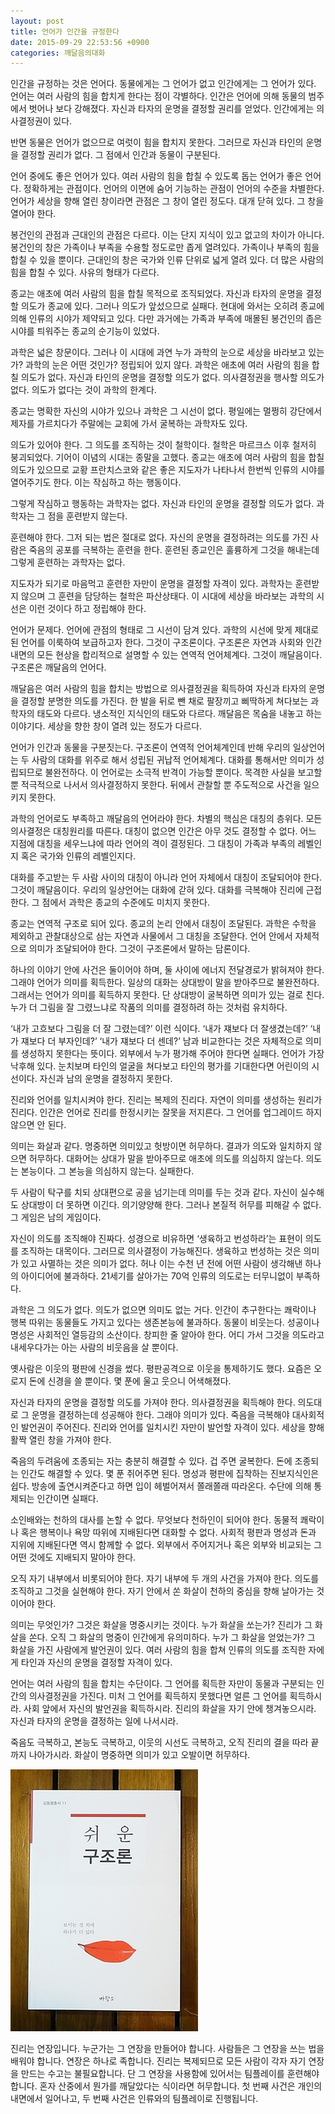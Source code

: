 ```yaml
---
layout: post
title: 언어가 인간을 규정한다
date: 2015-09-29 22:53:56 +0900
categories: 깨달음의대화
---
```

  


  


    
인간을 규정하는 것은 언어다. 동물에게는 그 언어가 없고 인간에게는 그 언어가 있다. 언어는 여러 사람의 힘을 합치게 한다는 점이 각별하다. 인간은 언어에 의해 동물의 범주에서 벗어나 보다 강해졌다. 자신과 타자의 운명을 결정할 권리를 얻었다. 인간에게는 의사결정권이 있다. 

  


반면 동물은 언어가 없으므로 여럿이 힘을 합치지 못한다. 그러므로 자신과 타인의 운명을 결정할 권리가 없다. 그 점에서 인간과 동물이 구분된다. 

  


언어 중에도 좋은 언어가 있다. 여러 사람의 힘을 합칠 수 있도록 돕는 언어가 좋은 언어다. 정확하게는 관점이다. 언어의 이면에 숨어 기능하는 관점이 언어의 수준을 차별한다. 언어가 세상을 향해 열린 창이라면 관점은 그 창이 열린 정도다. 대개 닫혀 있다. 그 창을 열어야 한다. 

  


봉건인의 관점과 근대인의 관점은 다르다. 이는 단지 지식이 있고 없고의 차이가 아니다. 봉건인의 창은 가족이나 부족을 수용할 정도로만 좁게 열려있다. 가족이나 부족의 힘을 합칠 수 있을 뿐이다. 근대인의 창은 국가와 인류 단위로 넓게 열려 있다. 더 많은 사람의 힘을 합칠 수 있다. 사유의 형태가 다르다. 

  


종교는 애초에 여러 사람의 힘을 합칠 목적으로 조직되었다. 자신과 타자의 운명을 결정할 의도가 종교에 있다. 그러나 의도가 앞섰으므로 실패다. 현대에 와서는 오히려 종교에 의해 인류의 시야가 제약되고 있다. 다만 과거에는 가족과 부족에 매몰된 봉건인의 좁은 시야를 틔워주는 종교의 순기능이 있었다. 

  


과학은 넓은 창문이다. 그러나 이 시대에 과연 누가 과학의 눈으로 세상을 바라보고 있는가? 과학의 눈은 어떤 것인가? 정립되어 있지 않다. 과학은 애초에 여러 사람의 힘을 합칠 의도가 없다. 자신과 타인의 운명을 결정할 의도가 없다. 의사결정권을 행사할 의도가 없다. 의도가 없다는 것이 과학의 한계다. 

  


종교는 명확한 자신의 시야가 있으나 과학은 그 시선이 없다. 평일에는 멀쩡히 강단에서 제자를 가르치다가 주말에는 교회에 가서 굴복하는 과학자도 있다. 

  


의도가 있어야 한다. 그 의도를 조직하는 것이 철학이다. 철학은 마르크스 이후 철저히 붕괴되었다. 기어이 이념의 시대는 종말을 고했다. 종교는 애초에 여러 사람의 힘을 합칠 의도가 있으므로 교황 프란치스코와 같은 좋은 지도자가 나타나서 한번씩 인류의 시야를 열어주기도 한다. 이는 작심하고 하는 행동이다. 

  


그렇게 작심하고 행동하는 과학자는 없다. 자신과 타인의 운명을 결정할 의도가 없다. 과학자는 그 점을 훈련받지 않는다. 

  


훈련해야 한다. 그저 되는 법은 절대로 없다. 자신의 운명을 결정하려는 의도를 가진 사람은 죽음의 공포를 극복하는 훈련을 한다. 훈련된 종교인은 훌륭하게 그것을 해내는데 그렇게 훈련하는 과학자는 없다. 

  


지도자가 되기로 마음먹고 훈련한 자만이 운명을 결정할 자격이 있다. 과학자는 훈련받지 않으며 그 훈련을 담당하는 철학은 파산상태다. 이 시대에 세상을 바라보는 과학의 시선은 이런 것이다 하고 정립해야 한다. 

  


언어가 문제다. 언어에 관점의 형태로 그 시선이 담겨 있다. 과학의 시선에 맞게 제대로 된 언어를 이룩하여 보급하고자 한다. 그것이 구조론이다. 구조론은 자연과 사회와 인간 내면의 모든 현상을 합리적으로 설명할 수 있는 연역적 언어체계다. 그것이 깨달음이다. 구조론은 깨달음의 언어다. 

  


깨달음은 여러 사람의 힘을 합치는 방법으로 의사결정권을 획득하여 자신과 타자의 운명을 결정할 분명한 의도를 가진다. 한 발을 뒤로 뺀 채로 팔장끼고 삐딱하게 쳐다보는 과학자의 태도와 다르다. 냉소적인 지식인의 태도와 다르다. 깨달음은 목숨을 내놓고 하는 이야기다. 세상을 향한 창이 열려 있는 정도가 다르다. 

  


언어가 인간과 동물을 구분짓는다. 구조론이 연역적 언어체계인데 반해 우리의 일상언어는 두 사람의 대화를 위주로 해서 성립된 귀납적 언어체계다. 대화를 통해서만 의미가 성립되므로 불완전하다. 이 언어로는 소극적 반격이 가능할 뿐이다. 목격한 사실을 보고할 뿐 적극적으로 나서서 의사결정하지 못한다. 뒤에서 관찰할 뿐 주도적으로 사건을 일으키지 못한다. 

  


과학의 언어로도 부족하고 깨달음의 언어라야 한다. 차별의 핵심은 대칭의 층위다. 모든 의사결정은 대칭원리를 따른다. 대칭이 없으면 인간은 아무 것도 결정할 수 없다. 어느 지점에 대칭을 세우느냐에 따라 언어의 격이 결정된다. 그 대칭이 가족과 부족의 레벨인지 혹은 국가와 인류의 레벨인지다. 

  


대화를 주고받는 두 사람 사이의 대칭이 아니라 언어 자체에서 대칭이 조달되어야 한다. 그것이 깨달음이다. 우리의 일상언어는 대화에 갇혀 있다. 대화를 극복해야 진리에 근접한다. 그 점에서 과학은 종교의 수준에도 미치지 못한다. 

  


종교는 연역적 구조로 되어 있다. 종교의 논리 안에서 대칭이 조달된다. 과학은 수학을 제외하고 관찰대상으로 삼는 자연과 사물에서 그 대칭을 조달한다. 언어 안에서 자체적으로 의미가 조달되어야 한다. 그것이 구조론에서 말하는 담론이다. 

  


하나의 이야기 안에 사건은 둘이어야 하며, 둘 사이에 에너지 전달경로가 밝혀져야 한다. 그래야 언어가 의미를 획득한다. 일상의 대화는 상대방이 말을 받아주므로 불완전하다. 그래서는 언어가 의미를 획득하지 못한다. 단 상대방이 굴복하면 의미가 있는 걸로 친다. 누가 더 그림을 잘 그렸느냐로 작품의 의미를 결정하려 하는 것처럼 유치하다. 

  


‘내가 고흐보다 그림을 더 잘 그렸는데?’ 이런 식이다. ‘내가 쟤보다 더 잘생겼는데?’ ‘내가 쟤보다 더 부자인데?’ ‘내가 쟤보다 더 센데?’ 남과 비교한다는 것은 자체적으로 의미를 생성하지 못한다는 뜻이다. 외부에서 누가 평가해 주어야 한다면 실패다. 언어가 가장 낙후해 있다. 눈치보며 타인의 얼굴을 쳐다보고 타인의 평가를 기대한다면 어린이의 시선이다. 자신과 남의 운명을 결정하지 못한다. 

  


진리와 언어를 일치시켜야 한다. 진리는 복제의 진리다. 자연이 의미를 생성하는 원리가 진리다. 인간은 언어로 진리를 한정시키는 잘못을 저지른다. 그 언어를 업그레이드 하지 않으면 안 된다. 

  


의미는 화살과 같다. 명중하면 의미있고 헛방이면 허무하다. 결과가 의도와 일치하지 않으면 허무하다. 대화어는 상대가 말을 받아주므로 애초에 의도를 의심하지 않는다. 의도는 본능이다. 그 본능을 의심하지 않는다. 실패한다. 

  


두 사람이 탁구를 치되 상대편으로 공을 넘기는데 의미를 두는 것과 같다. 자신이 실수해도 상대방이 더 못하면 이긴다. 의기양양해 한다. 그러나 본질적 허무를 피해갈 수 없다. 그 게임은 남의 게임이다. 

  


자신이 의도를 조직해야 진짜다. 성경으로 비유하면 ‘생육하고 번성하라’는 표현이 의도를 조직하는 대목이다. 그러므로 의사결정이 가능해진다. 생육하고 번성하는 것은 의미가 있고 사멸하는 것은 의미가 없다. 허나 이는 수천 년 전에 어떤 사람이 생각해낸 하나의 아이디어에 불과하다. 21세기를 살아가는 70억 인류의 의도로는 터무니없이 부족하다. 

  


과학은 그 의도가 없다. 의도가 없으면 의미도 없는 거다. 인간이 추구한다는 쾌락이나 행복 따위는 동물들도 가지고 있다는 생존본능에 불과하다. 동물이 비웃는다. 성공이나 명성은 사회적인 열등감의 소산이다. 창피한 줄 알아야 한다. 어디 가서 그것을 의도라고 내세우다가는 아는 사람의 비웃음을 살 뿐이다. 

  


옛사람은 이웃의 평판에 신경을 썼다. 평판공격으로 이웃을 통제하기도 했다. 요즘은 오로지 돈에 신경을 쓸 뿐이다. 몇 푼에 울고 웃으니 어색해졌다. 

  


자신과 타자의 운명을 결정할 의도를 가져야 한다. 의사결정권을 획득해야 한다. 의도대로 그 운명을 결정하는데 성공해야 한다. 그래야 의미가 있다. 죽음을 극복해야 대사회적인 발언권이 주어진다. 진리와 언어를 일치시킨 자만이 발언할 자격이 있다. 세상을 향해 활짝 열린 창을 가져야 한다. 

  


죽음의 두려움에 조종되는 자는 충분히 해결할 수 있다. 겁 주면 굴복한다. 돈에 조종되는 인간도 해결할 수 있다. 몇 푼 쥐어주면 된다. 명성과 평판에 집착하는 진보지식인은 쉽다. 방송에 출연시켜준다고 하면 입이 헤벌어져서 쫄래쫄래 따라온다. 수단에 의해 통제되는 인간이면 실패다. 

  


소인배와는 천하의 대사를 논할 수 없다. 무엇보다 천하인이 되어야 한다. 동물적 쾌락이나 혹은 행복이나 욕망 따위에 지배된다면 대화할 수 없다. 사회적 평판과 명성과 돈과 지위에 지배된다면 역시 함께할 수 없다. 외부에서 주어지거나 혹은 외부와 비교되는 그 어떤 것에도 지배되지 말아야 한다. 

  


오직 자기 내부에서 비롯되어야 한다. 자기 내부에 두 개의 사건을 가져야 한다. 의도를 조직하고 그것을 실현해야 한다. 자기 안에서 쏜 화살이 천하의 중심을 향해 날아가는 것이어야 한다. 

  


의미는 무엇인가? 그것은 화살을 명중시키는 것이다. 누가 화살을 쏘는가? 진리가 그 화살을 쏜다. 오직 그 화살의 명중이 인간에게 유의미하다. 누가 그 화살을 얻었는가? 그 화살을 가진 사람에게 발언권이 있다. 여러 사람의 힘을 합쳐 인류의 의도를 조직한 자에게 타인과 자신의 운명을 결정할 자격이 있다. 

  


언어는 여러 사람의 힘을 합치는 수단이다. 그 언어를 획득한 자만이 동물과 구분되는 인간의 의사결정권을 가진다. 미처 그 언어를 획득하지 못했다면 얼른 그 언어를 획득하시라. 사회 앞에서 자신의 발언권을 획득하시라. 진리의 화살을 자기 안에 챙겨놓으시라. 자신과 타자의 운명을 결정하는 일에 나서시라.

  


죽음도 극복하고, 본능도 극복하고, 이웃의 시선도 극복하고, 오직 진리의 결을 따라 끝까지 나아가시라. 화살이 명중하면 의미가 있고 오발이면 허무하다. 

  



<img src="files/attach/images/198/357/625/DSC01488.JPG" alt="DSC01488.JPG" width="300" height="419" />   


  


진리는 연장입니다. 누군가는 그 연장을 만들어야 합니다. 사람들은 그 연장을 쓰는 법을 배워야 합니다. 연장은 하나로 족합니다. 진리는 복제되므로 모든 사람이 각자 자기 연장을 만드는 수고는 불필요합니다. 단 그 연장을 사용함에 있어서는 팀플레이를 훈련해야 합니다. 혼자 산중에서 뭔가를 깨달았다는 식이라면 허무합니다. 첫 번째 사건은 개인의 내면에서 일어나고, 두 번째 사건은 인류와의 팀플레이로 진행됩니다.